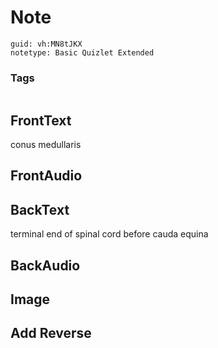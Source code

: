 # Note
```
guid: vh:MN8tJKX
notetype: Basic Quizlet Extended
```

### Tags
```
```

## FrontText
conus medullaris

## FrontAudio


## BackText
terminal end of spinal cord before cauda equina

## BackAudio


## Image


## Add Reverse

